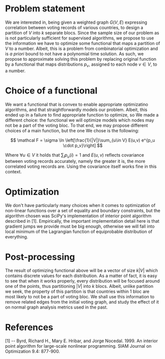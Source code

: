 # Problem statement

We are interested in, being given a weighted graph $G(V,E)$ expressing correlation between voting records of various countries, to design a partition of $V$ into $k$ separate blocs. Since the sample size of our problem as is not particularly sufficient for supervised algorithms, we propose to use the information we have to optimize some functional that maps a partition of $V$ to a number. Albeit, this is a problem from combinatorial optimization and is *a priori* bound to not have a polynomial time solution. As such, we propose to approximate solving this problem by replacing original function by a functional that maps distributions $p_{v}$, assigned to each node $v \in V$, to a number.

# Choice of a functional

We want a functional that is convex to enable appropriate optimizatino algorithms, and that straightforwardly models our problem. Albeit, this ended up in a failure to find appropriate function to optimize, so We made a different choice: the functional we will optimize models which nodes may not be a part of the voting bloc. To that end, we may propose different choices of a main function, but the one We chose is the following:

$$
\mathcal F = \sigma \ln \left[\frac{1}{|V|}\sum_{u\in V} E(u,v) e^{p_u \cdot p_v}\right]
$$

Where $\forall u\in V$ it holds that $\sum_i p_u(i) = 1$ and $E(u,v)$ reflects covariance between voting records accurately, namely the greater it is, the more correlated voting records are. Using the covariance itself works fine in this context.

# Optimization

We don't have particularly many choices when it comes to optimization of non-linear functions over a set of equality and boundary constraints, but the algorithm chosen was SciPy's implementation of interior point algorithm described in  [1]. Empirically, the important implementation detail here is that gradient jumps we provide must be big enough, otherwise we will fall into local minimum of the Lagrangian function of equiprobable distribution of everything.

# Post-processing

The result of optimizing functional above will be a vector of size $k|V|$ which contains discrete values for each distribution. As a matter of fact, it is easy to see that when it works properly, every distribution will be focused around one of the points, thus partitioning $|V|$ into $k$ blocs. Albeit, unlike partition we seek, the property of this partition is that countries within 1 bloc are most likely to not be a part of voting bloc. We shall use this information to remove related edges from the initial voting graph, and study the effect of it on normal graph analysis metrics used in the past.













# References

[1] -- Byrd, Richard H., Mary E. Hribar, and Jorge Nocedal. 1999. An interior point algorithm for large-scale nonlinear programming. SIAM Journal on Optimization 9.4: 877-900.
